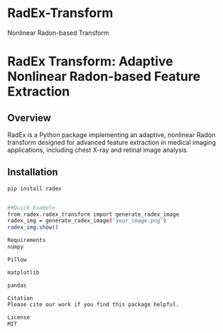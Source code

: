 # RadEx-Transform
Nonlinear Radon-based Transform

# RadEx Transform: Adaptive Nonlinear Radon-based Feature Extraction

## Overview
RadEx is a Python package implementing an adaptive, nonlinear Radon transform designed for advanced feature extraction in medical imaging applications, including chest X-ray and retinal image analysis.

## Installation
```bash
pip install radex


##Quick Example
from radex.radex_transform import generate_radex_image
radex_img = generate_radex_image('your_image.png')
radex_img.show()

Requirements
numpy

Pillow

matplotlib

pandas

Citation
Please cite our work if you find this package helpful.

License
MIT

